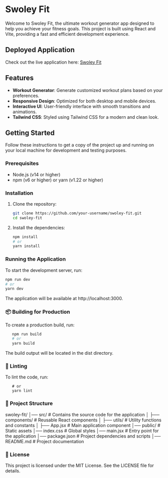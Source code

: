 # Swoley Fit

Welcome to Swoley Fit, the ultimate workout generator app designed to help you achieve your fitness goals. This project is built using React and Vite, providing a fast and efficient development experience.

## Deployed Application

Check out the live application here: [Swoley Fit](https://swoleyfit.vercel.app/)

## Features

- **Workout Generator**: Generate customized workout plans based on your preferences.
- **Responsive Design**: Optimized for both desktop and mobile devices.
- **Interactive UI**: User-friendly interface with smooth transitions and animations.
- **Tailwind CSS**: Styled using Tailwind CSS for a modern and clean look.

## Getting Started

Follow these instructions to get a copy of the project up and running on your local machine for development and testing purposes.

### Prerequisites

- Node.js (v14 or higher)
- npm (v6 or higher) or yarn (v1.22 or higher)

### Installation

1. Clone the repository:
    ```sh
    git clone https://github.com/your-username/swoley-fit.git
    cd swoley-fit
    ```

2. Install the dependencies:
    ```sh
    npm install
    # or
    yarn install
    ```

### Running the Application

To start the development server, run:
```sh
npm run dev
# or
yarn dev
```

The application will be available at http://localhost:3000.

### 📦 Building for Production
To create a production build, run:
```sh
   npm run build
   # or
   yarn build
```
The build output will be located in the dist directory.

### 🧹 Linting
To lint the code, run:
```npm run lint
   # or
   yarn lint
```
### 📁 Project Structure
swoley-fit/
│── src/             # Contains the source code for the application
│   ├── components/  # Reusable React components
│   ├── utils/       # Utility functions and constants
│   ├── App.jsx      # Main application component
│── public/          # Static assets
│── index.css        # Global styles
│── main.jsx         # Entry point for the application
│── package.json     # Project dependencies and scripts
│── README.md        # Project documentation


### 📜 License
This project is licensed under the MIT License. See the LICENSE file for details.

